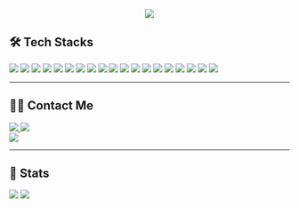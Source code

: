 <div align="center">
  <img src="https://capsule-render.vercel.app/api?type=waving&color=gradient&height=120&text=Hello%20World%20👋%20S0HYUNN's%20Dev%20Space&animation=twinkling&fontColor=ffffff&fontSize=40" />
</div>

## 🛠️ Tech Stacks  
<div align="left">
  <img src="https://img.shields.io/badge/Apache%20Tomcat-F8DC75?style=flat&logo=Apache%20Tomcat&logoColor=black">
  <img src="https://img.shields.io/badge/Spring-6DB33F?style=flat&logo=Spring&logoColor=white">
  <img src="https://img.shields.io/badge/Spring%20Boot-6DB33F?style=flat&logo=Spring%20Boot&logoColor=white">
  <img src="https://img.shields.io/badge/Java-007396?style=flat&logo=Java&logoColor=white">
  <img src="https://img.shields.io/badge/JavaScript-F7DF1E?style=flat&logo=JavaScript&logoColor=black">
  <img src="https://img.shields.io/badge/Python-3776AB?style=flat&logo=Python&logoColor=white">
  <img src="https://img.shields.io/badge/HTML5-E34F26?style=flat&logo=HTML5&logoColor=white">
  <img src="https://img.shields.io/badge/CSS3-1572B6?style=flat&logo=CSS3&logoColor=white">
  <img src="https://img.shields.io/badge/Bootstrap-7952B3?style=flat&logo=Bootstrap&logoColor=white">
  <img src="https://img.shields.io/badge/Node.js-339933?style=flat&logo=Node.js&logoColor=white">
  <img src="https://img.shields.io/badge/Vue.js-4FC08D?style=flat&logo=Vue.js&logoColor=white">
  <img src="https://img.shields.io/badge/MySQL-4479A1?style=flat&logo=MySQL&logoColor=white">
  <img src="https://img.shields.io/badge/MariaDB-003545?style=flat&logo=MariaDB&logoColor=white">
  <img src="https://img.shields.io/badge/MongoDB-47A248?style=flat&logo=MongoDB&logoColor=white">
  <img src="https://img.shields.io/badge/Firebase-FFCA28?style=flat&logo=Firebase&logoColor=black">
  <img src="https://img.shields.io/badge/Git-F05032?style=flat&logo=Git&logoColor=white">
  <img src="https://img.shields.io/badge/GitHub-181717?style=flat&logo=GitHub&logoColor=white">
  <img src="https://img.shields.io/badge/Figma-F24E1E?style=flat&logo=Figma&logoColor=white">
  <img src="https://img.shields.io/badge/Notion-000000?style=flat&logo=Notion&logoColor=white">
</div>

---

## 🧑‍💻 Contact Me  
<div align="left">
  <a href="https://www.notion.so/SOHYUN-ef730dd809e042dc9fd5214715c37f6e?source=copy_link">
    <img src="https://img.shields.io/badge/Notion-000000?style=flat&logo=Notion&logoColor=white">
  </a>
  <a href="mailto:pshsh0516@naver.com">
    <img src="https://img.shields.io/badge/Gmail-EA4335?style=flat&logo=Gmail&logoColor=white">
  </a>
</div>

<div align="left">
  <a href="https://hits.seeyoufarm.com">
    <img src="https://hits.seeyoufarm.com/api/count/incr/badge.svg?url=https%3A%2F%2Fgithub.com%2FS0HYUNN&count_bg=%23000000&title_bg=%23000000&icon=github.svg&icon_color=%23FFFFFF&title=GitHub&edge_flat=false"/>
  </a>
</div>

---

## 🏅 Stats  
<div align="left">
  <img src="https://github-readme-stats.vercel.app/api?username=S0HYUNN&custom_title=S0HYUNN's%20GitHub%20Stats&bg_color=000000&title_color=ffffff&text_color=ffffff&count_private=true&show_icons=true" />
  <img src="https://github-readme-stats.vercel.app/api/top-langs/?username=S0HYUNN&layout=compact&bg_color=000000&title_color=ffffff&text_color=ffffff" />
</div>
